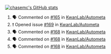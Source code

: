 [![chasemc's GitHub stats](https://github-readme-stats.vercel.app/api?username=chasemc)](https://github.com/anuraghazra/github-readme-stats)


<!--START_SECTION:activity-->
1. 🗣 Commented on [#165](https://github.com/KwanLab/Autometa/issues/165) in [KwanLab/Autometa](https://github.com/KwanLab/Autometa)
2. ❗️ Opened issue [#169](https://github.com/KwanLab/Autometa/issues/169) in [KwanLab/Autometa](https://github.com/KwanLab/Autometa)
3. 🗣 Commented on [#168](https://github.com/KwanLab/Autometa/issues/168) in [KwanLab/Autometa](https://github.com/KwanLab/Autometa)
4. 🗣 Commented on [#168](https://github.com/KwanLab/Autometa/issues/168) in [KwanLab/Autometa](https://github.com/KwanLab/Autometa)
5. 🗣 Commented on [#168](https://github.com/KwanLab/Autometa/issues/168) in [KwanLab/Autometa](https://github.com/KwanLab/Autometa)
<!--END_SECTION:activity-->
